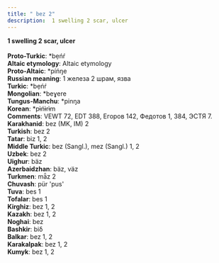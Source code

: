 ```yaml
---
title: " bez 2"
description:  1 swelling 2 scar, ulcer
---
```

<p data-pagefind-weight="0.5">
<strong> 1 swelling 2 scar, ulcer</strong><br><br>
<strong>Proto-Turkic</strong>:  *bẹńŕ<br>
<strong>Altaic etymology</strong>:  Altaic etymology<br>
<strong> Proto-Altaic</strong>:  *píńŋe<br>
<strong>Russian meaning</strong>:  1 железа 2 шрам, язва<br>
<strong>Turkic</strong>:  *bẹńŕ<br>
<strong>Mongolian</strong>:  *beɣere<br>
<strong>Tungus-Manchu</strong>:  *pinŋa<br>
<strong>Korean</strong>:  *pɨ̀ńɨ̀rɨ̀m<br>
<strong>Comments</strong>:  VEWT 72, EDT 388, Егоров 142, Федотов 1, 384, ЭСТЯ 7.<br>
<strong>Karakhanid</strong>:  bez (MK, IM) 2<br>
<strong>Turkish</strong>:  bez 2<br>
<strong>Tatar</strong>:  biz 1, 2<br>
<strong>Middle Turkic</strong>:  bez (Sangl.), mez (Sangl.) 1, 2<br>
<strong>Uzbek</strong>:  bez 2<br>
<strong>Uighur</strong>:  bäz<br>
<strong>Azerbaidzhan</strong>:  bäz, väz<br>
<strong>Turkmen</strong>:  mǟz 2<br>
<strong>Chuvash</strong>:  pür 'pus'<br>
<strong>Tuva</strong>:  bes 1<br>
<strong>Tofalar</strong>:  bes 1<br>
<strong>Kirghiz</strong>:  bez 1, 2<br>
<strong>Kazakh</strong>:  bez 1, 2<br>
<strong>Noghai</strong>:  bez<br>
<strong>Bashkir</strong>:  biδ<br>
<strong>Balkar</strong>:  bez 1, 2<br>
<strong>Karakalpak</strong>:  bez 1, 2<br>
<strong>Kumyk</strong>:  bez 1, 2<br>

</p>
